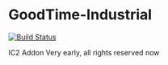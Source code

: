 # GoodTime-Industrial
[![Build Status](https://travis-ci.org/Minecraft-GoodTime/GoodTime-Industrial.svg?branch=master)](https://travis-ci.org/Minecraft-GoodTime/GoodTime-Industrial)

IC2 Addon
Very early, all rights reserved now
